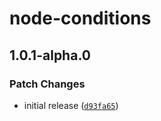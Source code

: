 # node-conditions

## 1.0.1-alpha.0

### Patch Changes

- initial release ([`d93fa65`](https://github.com/svitejs/node-conditions/commit/d93fa6577fc35c0e4c61809814b5cb632b2a2a70))
